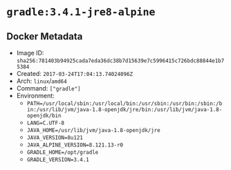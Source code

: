 # `gradle:3.4.1-jre8-alpine`

## Docker Metadata

- Image ID: `sha256:781403b94925cada7eda36dc38b7d15639e7c5996415c726bdc88844e1b75384`
- Created: `2017-03-24T17:04:13.74024096Z`
- Arch: `linux`/`amd64`
- Command: `["gradle"]`
- Environment:
  - `PATH=/usr/local/sbin:/usr/local/bin:/usr/sbin:/usr/bin:/sbin:/bin:/usr/lib/jvm/java-1.8-openjdk/jre/bin:/usr/lib/jvm/java-1.8-openjdk/bin`
  - `LANG=C.UTF-8`
  - `JAVA_HOME=/usr/lib/jvm/java-1.8-openjdk/jre`
  - `JAVA_VERSION=8u121`
  - `JAVA_ALPINE_VERSION=8.121.13-r0`
  - `GRADLE_HOME=/opt/gradle`
  - `GRADLE_VERSION=3.4.1`
